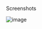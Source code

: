 Screenshots 

![image](https://github.com/user-attachments/assets/571c694e-aa3d-4c23-9b94-a57900ce1278)

